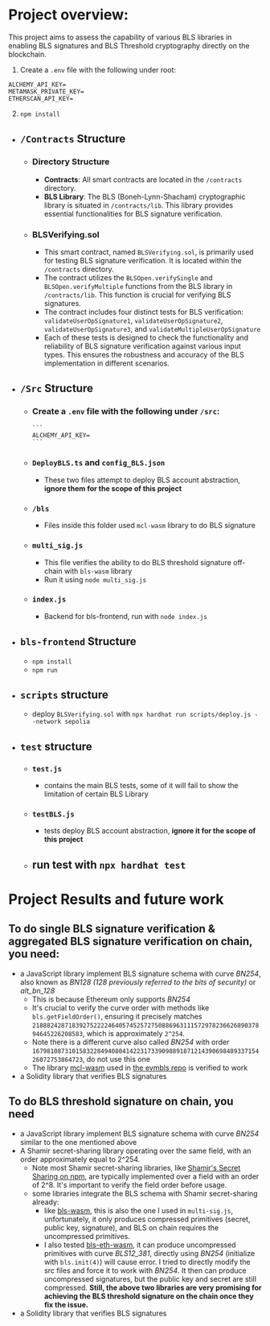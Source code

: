 
# Project overview:
This project aims to assess the capability of various BLS libraries in enabling BLS signatures and BLS Threshold cryptography directly on the blockchain.

1. Create a `.env` file with the following under root: 

```
ALCHEMY_API_KEY=
METAMASK_PRIVATE_KEY=
ETHERSCAN_API_KEY=
```
2. `npm install`

- ## `/Contracts` Structure 
  - ### Directory Structure
    - **Contracts**: All smart contracts are located in the `/contracts` directory.
    - **BLS Library**: The BLS (Boneh-Lynn-Shacham) cryptographic library is situated in `/contracts/lib`. This library provides essential functionalities for BLS signature verification.

  - ### BLSVerifying.sol
    - This smart contract, named `BLSVerifying.sol`, is primarily used for testing BLS signature verification. It is located within the `/contracts` directory.
    - The contract utilizes the `BLSOpen.verifySingle` and `BLSOpen.verifyMultiple` functions from the BLS library in `/contracts/lib`. This function is crucial for verifying BLS signatures.
    - The contract includes four distinct tests for BLS verification: `validateUserOpSignature1`, `validateUserOpSignature2`, `validateUserOpSignature3`, and `validateMultipleUserOpSignature`
    - Each of these tests is designed to check the functionality and reliability of BLS signature verification against various input types. This ensures the robustness and accuracy of the BLS implementation in different scenarios.
- ## `/Src` Structure
  - ### Create a `.env` file with the following under `/src`:
        ```
        ALCHEMY_API_KEY=
        ```
  - ### `DeployBLS.ts` and `config_BLS.json`
    - These two files attempt to deploy BLS account abstraction, **ignore them for the scope of this project**
  - ### `/bls`
    - Files inside this folder used `mcl-wasm` library to do BLS signature
  - ### `multi_sig.js`
    - This file verifies the ability to do BLS threshold signature off-chain with `bls-wasm` library
    - Run it using `node multi_sig.js`
  - ### `index.js`
    - Backend for bls-frontend, run with `node index.js`
- ## `bls-frontend` Structure
  - `npm install`
  - `npm run`
- ## `scripts` structure
  - deploy `BLSVerifying.sol` with `npx hardhat run scripts/deploy.js --network sepolia`
- ## `test` structure
  - ### `test.js`
    - contains the main BLS tests, some of it will fail to show the limitation of certain BLS Library
  - ### `testBLS.js`
    - tests deploy BLS account abstraction, **ignore it for the scope of this project**
  - ## run test with `npx hardhat test`
 
# Project Results and future work
## To do single BLS signature verification & aggregated BLS signature verification on chain, you need:
  - a JavaScript library implement BLS signature schema with curve *BN254*, also known as *BN128 (128 previously referred to the bits of security)* or
*alt_bn_128*
    - This is because Ethereum only supports *BN254*
    - It's crucial to verify the curve order with methods like `bls.getFieldOrder()`, ensuring it precisely matches `21888242871839275222246405745257275088696311157297823662689037894645226208583`, which is approximately `2^254`.
    - Note there is a different curve also called *BN254* with order `16798108731015832284940804142231733909889187121439069848933715426072753864723`, do not use this one
    - The library [mcl-wasm](https://www.npmjs.com/package/mcl-wasm) used in [the evmbls repo](https://github.com/kilic/evmbls/tree/master) is verified to work 
  - a Solidity library that verifies BLS signatures
## To do BLS threshold signature on chain, you need
  - a JavaScript library implement BLS signature schema with curve *BN254* similar to the one mentioned above
  - A Shamir secret-sharing library operating over the same field, with an order approximately equal to 2^254.
    - Note most Shamir secret-sharing libraries, like [Shamir's Secret Sharing on npm](https://www.npmjs.com/package/shamirs-secret-sharing), are typically implemented over a field with an order of 2^8. It's important to verify the field order before usage.
    - some libraries integrate the BLS schema with Shamir secret-sharing already:
        - like [bls-wasm](https://www.npmjs.com/package/bls-wasm), this is also the one I used in `multi-sig.js`, unfortunately, it only produces compressed primitives (secret, public key, signature), and BLS on chain requires the uncompressed primitives.
        - I also tested [bls-eth-wasm](https://www.npmjs.com/package/bls-eth-wasm), it can produce uncompressed primitives with curve *BLS12_381*, directly using *BN254* (initialize with `bls.init(4)`) will cause error. I tried to directly modify the src files and force it to work with *BN254*. It then can produce uncompressed signatures, but the public key and secret are still compressed. **Still, the above two libraries are very promising for achieving the BLS threshold signature on the chain once they fix the issue.**
  - a Solidity library that verifies BLS signatures



